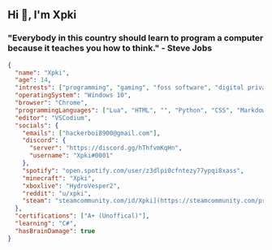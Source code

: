 ## Hi 👋, I'm Xpki

### "Everybody in this country should learn to program a computer because it teaches you how to think." - Steve Jobs

```json
{
  "name": "Xpki",
  "age": 14,
  "intrests": ["programming", "gaming", "foss software", "digital privacy"],
  "operatingSystem": "Windows 10",
  "browser": "Chrome",
  "programmingLanguages": ["Lua", "HTML", "", "Python", "CSS", "Markdown"],
  "editor": "VSCodium",
  "socials": {
    "emails": ["hackerboi8900@gmail.com"],
    "discord": {
      "server": "https://discord.gg/hThfvmKqHn",
      "username": "Xpki#0001"
    },
    "spotify": "open.spotify.com/user/z3dlpi0cfntezy77ypqi8xass",
    "minecraft": "Xpki",
    "xboxlive": "HydroVesper2",
    "reddit": "u/xpki",
    "steam": "steamcommunity.com/id/Xpki](https://steamcommunity.com/profiles/76561199202194960"
  },
  "certifications": ["A+ (Unoffical)"],
  "learning": "C#",
  "hasBrainDamage": true
}
```
